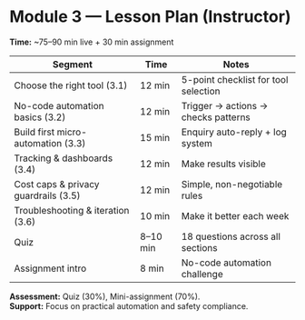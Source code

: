 # Module 3 — Lesson Plan (Instructor)

**Time:** ~75–90 min live + 30 min assignment

| Segment                              | Time     | Notes                                |
| ------------------------------------ | -------- | ------------------------------------ |
| Choose the right tool (3.1)          | 12 min   | 5-point checklist for tool selection |
| No-code automation basics (3.2)      | 12 min   | Trigger → actions → checks patterns  |
| Build first micro-automation (3.3)   | 15 min   | Enquiry auto-reply + log system      |
| Tracking & dashboards (3.4)          | 12 min   | Make results visible                 |
| Cost caps & privacy guardrails (3.5) | 12 min   | Simple, non-negotiable rules         |
| Troubleshooting & iteration (3.6)    | 10 min   | Make it better each week             |
| Quiz                                 | 8–10 min | 18 questions across all sections     |
| Assignment intro                     | 8 min    | No-code automation challenge         |

**Assessment:** Quiz (30%), Mini-assignment (70%).  
**Support:** Focus on practical automation and safety compliance.
